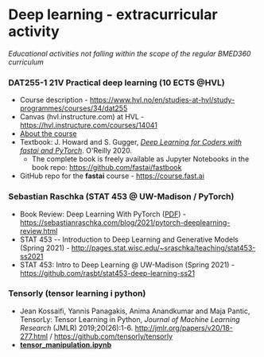 # Deep learning - extracurricular activity 

 _Educational activities not falling within the scope of the regular BMED360 curriculum_

### DAT255-1 21V Practical deep learning (10 ECTS @HVL)
- Course description - https://www.hvl.no/en/studies-at-hvl/study-programmes/courses/34/dat255
- Canvas (hvl.instructure.com) at HVL - https://hvl.instructure.com/courses/14041
- [About the course](https://hvl.instructure.com/courses/14041/modules#module_51744)
- Textbook: J. Howard and S. Gugger, [_Deep Learning for Coders with fastai and PyTorch_](https://www.oreilly.com/library/view/deep-learning-for/9781492045519). O'Reilly 2020.
   - The complete book is freely available as Jupyter Notebooks in the book repo: https://github.com/fastai/fastbook
- GitHub repo for the **fastai** course - https://course.fast.ai

### Sebastian Raschka (STAT 453 @ UW-Madison / PyTorch)

- Book Review: Deep Learning With PyTorch  ([PDF](https://pytorch.org/assets/deep-learning/Deep-Learning-with-PyTorch.pdf)) - https://sebastianraschka.com/blog/2021/pytorch-deeplearning-review.html
- STAT 453 -- Introduction to Deep Learning and Generative Models (Spring 2021) - http://pages.stat.wisc.edu/~sraschka/teaching/stat453-ss2021
- STAT 453: Intro to Deep Learning @ UW-Madison (Spring 2021) - https://github.com/rasbt/stat453-deep-learning-ss21



### Tensorly (tensor learning i python)

- Jean Kossaifi, Yannis Panagakis, Anima Anandkumar and Maja Pantic, TensorLy: Tensor Learning in Python, _Journal of Machine Learning Research_ (JMLR) 2019;20(26):1-6.   http://jmlr.org/papers/v20/18-277.html  / https://github.com/tensorly/tensorly
- [**tensor_manipulation.ipynb**](https://nbviewer.jupyter.org/github/computational-medicine/BMED360-2021/blob/main/Deep-Learning-Extra/01-basics/tensor_manipulation.ipynb)
